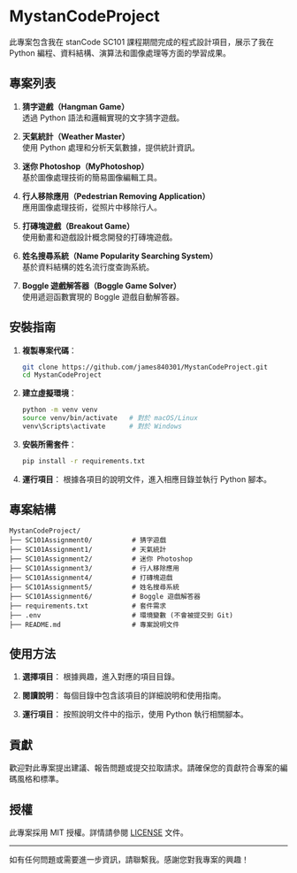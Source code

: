 
# MystanCodeProject

此專案包含我在 stanCode SC101 課程期間完成的程式設計項目，展示了我在 Python 編程、資料結構、演算法和圖像處理等方面的學習成果。

## 專案列表

1. **猜字遊戲（Hangman Game）**  
   透過 Python 語法和邏輯實現的文字猜字遊戲。

2. **天氣統計（Weather Master）**  
   使用 Python 處理和分析天氣數據，提供統計資訊。

3. **迷你 Photoshop（MyPhotoshop）**  
   基於圖像處理技術的簡易圖像編輯工具。

4. **行人移除應用（Pedestrian Removing Application）**  
   應用圖像處理技術，從照片中移除行人。

5. **打磚塊遊戲（Breakout Game）**  
   使用動畫和遊戲設計概念開發的打磚塊遊戲。

6. **姓名搜尋系統（Name Popularity Searching System）**  
   基於資料結構的姓名流行度查詢系統。

7. **Boggle 遊戲解答器（Boggle Game Solver）**  
   使用遞迴函數實現的 Boggle 遊戲自動解答器。

## 安裝指南

1. **複製專案代碼**：
   ```bash
   git clone https://github.com/james840301/MystanCodeProject.git
   cd MystanCodeProject
   ```

2. **建立虛擬環境**：
   ```bash
   python -m venv venv
   source venv/bin/activate   # 對於 macOS/Linux
   venv\Scripts\activate      # 對於 Windows
   ```

3. **安裝所需套件**：
   ```bash
   pip install -r requirements.txt
   ```

4. **運行項目**：
   根據各項目的說明文件，進入相應目錄並執行 Python 腳本。

## 專案結構

```plaintext
MystanCodeProject/
├── SC101Assignment0/          # 猜字遊戲
├── SC101Assignment1/          # 天氣統計
├── SC101Assignment2/          # 迷你 Photoshop
├── SC101Assignment3/          # 行人移除應用
├── SC101Assignment4/          # 打磚塊遊戲
├── SC101Assignment5/          # 姓名搜尋系統
├── SC101Assignment6/          # Boggle 遊戲解答器
├── requirements.txt           # 套件需求
├── .env                       # 環境變數 (不會被提交到 Git)
├── README.md                  # 專案說明文件
```

## 使用方法

1. **選擇項目**：
   根據興趣，進入對應的項目目錄。

2. **閱讀說明**：
   每個目錄中包含該項目的詳細說明和使用指南。

3. **運行項目**：
   按照說明文件中的指示，使用 Python 執行相關腳本。

## 貢獻

歡迎對此專案提出建議、報告問題或提交拉取請求。請確保您的貢獻符合專案的編碼風格和標準。

## 授權

此專案採用 MIT 授權。詳情請參閱 [LICENSE](https://github.com/james840301/MystanCodeProject/blob/main/LICENSE) 文件。

---

如有任何問題或需要進一步資訊，請聯繫我。感謝您對我專案的興趣！
